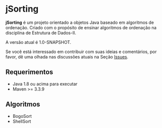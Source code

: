 # jSorting

**jSorting** é um projeto orientado a objetos Java baseado em algoritmos de ordenação. Criado com o propósito de ensinar algoritmos de ordenação na disciplina de Estrutura de Dados-II.

A versão atual é 1.0-SNAPSHOT. 

Se você está interessado em contribuir com suas ideias e comentários, por favor, dê uma olhada nas discussões atuais na Seção [Issues](https://github.com/ceplan/jSorting/issues).

## Requerimentos

- Java 1.8 ou acima para executar
- Maven >= 3.3.9

## Algoritmos
- BogoSort
- ShellSort
